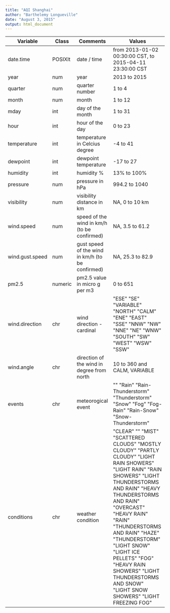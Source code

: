 ```yaml
---
title: "AQI Shanghai"
author: "Barthelemy Longueville"
date: "August 3, 2015"
output: html_document
---
```



Variable | Class | Comments | Values
---------|-------|----------|------
date.time| POSIXlt | date / time | from 2013-01-02 00:30:00 CST, to 2015-04-11 23:30:00 CST
year | num | year | 2013 to 2015
quarter | num | quarter number | 1 to 4
month | num | month | 1 to 12
mday | int | day of the month | 1 to 31
hour | int | hour of the day | 0 to 23 
temperature | int  | temperature in Celcius degree | -4 to 41
dewpoint |  int | dewpoint temperature | -17 to 27
humidity | int | humidity % | 13% to 100%
pressure | num | pressure in hPa | 994.2 to 1040
visibility | num | visibility distance in km | NA, 0 to 10 km
wind.speed | num | speed of the wind in km/h (to be confirmed) | NA, 3.5 to 61.2
wind.gust.speed| num   | gust speed of the wind in km/h (to be confirmed) | NA, 25.3 to 82.9
pm2.5| numeric   | pm2.5 value in micro g per m3 | 0 to 651
wind.direction | chr  | wind direction - cardinal | "ESE"      "SE"       "VARIABLE" "NORTH"    "CALM"     "ENE"     "EAST"     "SSE"      "NNW"      "NW"       "NNE"      "NE"      "WNW"      "SOUTH"    "SW"       "WEST"     "WSW"      "SSW"    
wind.angle | chr  | direction of the wind in degree from north | 10 to 360 and CALM, VARIABLE
events | chr | meteorogical event | ""                  "Rain"              "Rain-Thunderstorm"  "Thunderstorm"      "Snow"              "Fog" "Fog-Rain"          "Rain-Snow"         "Snow-Thunderstorm"
conditions | chr |   weather condition | "CLEAR"                        ""  "MIST"                         "SCATTERED CLOUDS"             "MOSTLY CLOUDY"                "PARTLY CLOUDY"                "LIGHT RAIN SHOWERS"           "LIGHT RAIN"                   "RAIN SHOWERS"                 "LIGHT THUNDERSTORMS AND RAIN" "HEAVY THUNDERSTORMS AND RAIN" "OVERCAST"                     "HEAVY RAIN"                   "RAIN"                         "THUNDERSTORMS AND RAIN"       "HAZE"                         "THUNDERSTORM"                 "LIGHT SNOW"                   "LIGHT ICE PELLETS"            "FOG"                          "HEAVY RAIN SHOWERS"           "LIGHT THUNDERSTORMS AND SNOW" "LIGHT SNOW SHOWERS"           "LIGHT FREEZING FOG"       